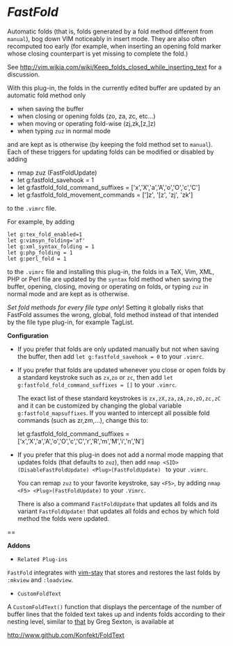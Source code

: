 *FastFold*
========

Automatic folds (that is, folds generated by a fold method different
from `manual`), bog down VIM noticeably in insert mode. They are also often
recomputed too early (for example, when inserting an opening fold marker
whose closing counterpart is yet missing to complete the fold.)

See http://vim.wikia.com/wiki/Keep_folds_closed_while_inserting_text
for a discussion.

With this plug-in, the folds in the currently edited buffer are updated by an
automatic fold method only

- when saving the buffer
- when closing or opening folds (zo, za, zc, etc...)
- when moving or operating fold-wise (zj,zk,[z,]z)
- when typing `zuz` in normal mode

and are kept as is otherwise (by keeping the fold method set to `manual`). Each
of these triggers for updating folds can be modified or disabled by adding

- nmap zuz <Plug>(FastFoldUpdate)
- let g:fastfold_savehook = 1
- let g:fastfold_fold_command_suffixes =  ['x','X','a','A','o','O','c','C']
- let g:fastfold_fold_movement_commands = [']z', '[z', 'zj', 'zk']

to the `.vimrc` file.

For example, by adding

```
let g:tex_fold_enabled=1
let g:vimsyn_folding='af'
let g:xml_syntax_folding = 1
let g:php_folding = 1
let g:perl_fold = 1
```

to the `.vimrc` file and installing this plug-in, the folds in a TeX, Vim, XML,
PHP or Perl file are updated by the `syntax` fold method when saving the
buffer, opening, closing, moving or operating on folds, or typing `zuz` in
normal mode and are kept as is otherwise.

*Set fold methods for every file type only*! Setting it globally risks that FastFold assumes the wrong, global, fold method instead of that intended by the file type plug-in, for example TagList.

 **Configuration**

- If you prefer that folds are only updated manually but not when saving the buffer,
  then add `let g:fastfold_savehook = 0` to your `.vimrc`.

- If you prefer that folds are updated whenever you close or open folds by a
  standard keystroke such as `zx`,`zo` or `zc`, then add `let
  g:fastfold_fold_command_suffixes = []` to your `.vimrc`.

  The exact list of these standard keystrokes is `zx,zX,za,zA,zo,zO,zc,zC` and
  it can be customized by changing the global variable
  `g:fastfold_mapsuffixes`. If you wanted to intercept all possible fold
  commands (such as zr,zm,...), change this to:

  let g:fastfold_fold_command_suffixes =
  ['x','X','a','A','o','O','c','C','r','R','m','M','i','n','N']

- If you prefer that this plug-in does not add a normal mode mapping that updates
  folds (that defaults to `zuz`), then add
  `nmap <SID>(DisableFastFoldUpdate) <Plug>(FastFoldUpdate) ` to your `.vimrc`.

  You can remap `zuz` to your favorite keystroke, say `<F5>`, by adding
  `nmap <F5> <Plug>(FastFoldUpdate)` to your `.Vimrc`.

  There is also a command `FastFoldUpdate` that updates all folds and its
  variant `FastFoldUpdate!` that updates all folds and echos by which fold
  method the folds were updated.

==

 **Addons**

- `Related Plug-ins`

`FastFold` integrates with [vim-stay](https://github.com/kopischke/vim-stay/issues) that stores and restores the last folds
by `:mkview` and `:loadview`.

- `CustomFoldText`

A `CustomFoldText()` function that displays the percentage of the number of buffer lines that the folded text takes up and indents folds according to their nesting level, similar to [that](http://www.gregsexton.org/2011/03/improving-the-text-displayed-in-a-fold/) by Greg Sexton, is available at

http://www.github.com/Konfekt/FoldText

<!--- vim:tw=78:ts=8:ft=markdown:norl:
   -->
